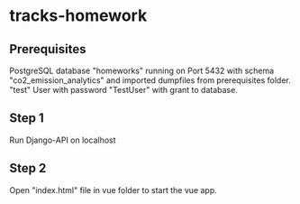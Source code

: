 # tracks-homework
## Prerequisites
PostgreSQL database "homeworks" running on Port 5432 with schema "co2_emission_analytics" and imported dumpfiles from prerequisites folder. "test" User with password "TestUser" with grant to database.

## Step 1 
Run Django-API on localhost
## Step 2
Open "index.html" file in vue folder to start the vue app.
